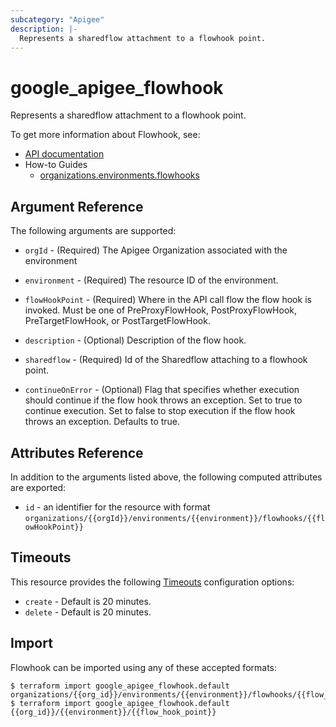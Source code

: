 ```yaml
---
subcategory: "Apigee"
description: |-
  Represents a sharedflow attachment to a flowhook point.
---
```


# google\_apigee\_flowhook

Represents a sharedflow attachment to a flowhook point.

To get more information about Flowhook, see:

* [API documentation](https://cloud.google.com/apigee/docs/reference/apis/apigee/rest/v1/organizations.environments.flowhooks#FlowHook)
* How-to Guides
  * [organizations.environments.flowhooks](https://cloud.google.com/apigee/docs/reference/apis/apigee/rest/v1/organizations.environments.flowhooks#FlowHook)

## Argument Reference

The following arguments are supported:

*   `orgId` -
    (Required)
    The Apigee Organization associated with the environment

*   `environment` -
    (Required)
    The resource ID of the environment.

*   `flowHookPoint` -
    (Required)
    Where in the API call flow the flow hook is invoked. Must be one of PreProxyFlowHook, PostProxyFlowHook, PreTargetFlowHook, or PostTargetFlowHook.

*   `description` -
    (Optional)
    Description of the flow hook.

*   `sharedflow` -
    (Required)
    Id of the Sharedflow attaching to a flowhook point.

*   `continueOnError` -
    (Optional)
    Flag that specifies whether execution should continue if the flow hook throws an exception. Set to true to continue execution. Set to false to stop execution if the flow hook throws an exception. Defaults to true.

## Attributes Reference

In addition to the arguments listed above, the following computed attributes are exported:

* `id` - an identifier for the resource with format `organizations/{{orgId}}/environments/{{environment}}/flowhooks/{{flowHookPoint}}`

## Timeouts

This resource provides the following
[Timeouts](https://developer.hashicorp.com/terraform/plugin/sdkv2/resources/retries-and-customizable-timeouts) configuration options:

* `create` - Default is 20 minutes.
* `delete` - Default is 20 minutes.

## Import

Flowhook can be imported using any of these accepted formats:

```console
$ terraform import google_apigee_flowhook.default organizations/{{org_id}}/environments/{{environment}}/flowhooks/{{flow_hook_point}}
$ terraform import google_apigee_flowhook.default {{org_id}}/{{environment}}/{{flow_hook_point}}
```
